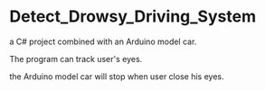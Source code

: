 # Detect_Drowsy_Driving_System
a C# project combined with an Arduino model car.

The program can track user's eyes.

the Arduino model car will stop when user close his eyes.
